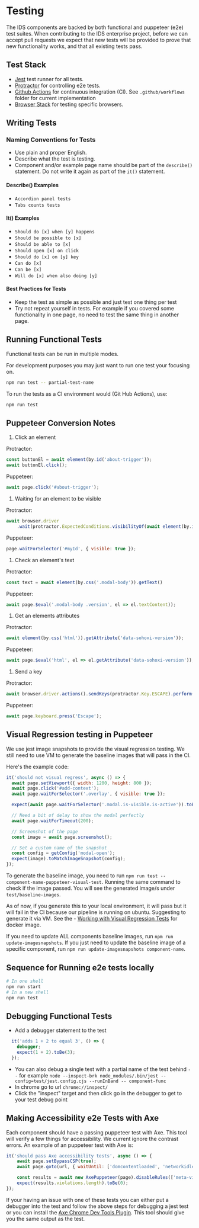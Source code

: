 # Testing

The IDS components are backed by both functional and puppeteer (e2e) test suites.  When contributing to the IDS enterprise project, before we can accept pull requests we expect that new tests will be provided to prove that new functionality works, and that all existing tests pass.

## Test Stack

- [Jest](https://jestjs.io/) test runner for all tests.
- [Protractor](https://pptr.dev/) for controlling e2e tests.
- [Github Actions](https://github.com/features/actions) for continuous integration (CI). See `.github/workflows` folder for current implementation
- [Browser Stack](https://www.browserstack.com/) for testing specific browsers.

## Writing Tests

### Naming Conventions for Tests

- Use plain and proper English.
- Describe what the test is testing.
- Component and/or example page name should be part of the `describe()` statement.  Do not write it again as part of the `it()` statement.

#### Describe() Examples

- `Accordion panel tests`
- `Tabs counts tests`

#### It() Examples

- `Should do [x] when [y] happens`
- `Should be possible to [x]`
- `Should be able to [x]`
- `Should open [x] on click`
- `Should do [x] on [y] key`
- `Can do [x]`
- `Can be [x]`
- `Will do [x] when also doing [y]`

#### Best Practices for Tests

- Keep the test as simple as possible and just test one thing per test
- Try not repeat yourself in tests. For example if you covered some functionality in one page, no need to test the same thing in another page.

## Running Functional Tests

Functional tests can be run in multiple modes.

For development purposes you may just want to run one test your focusing on.

```sh
npm run test -- partial-test-name
```

To run the tests as a CI environment would (Git Hub Actions), use:

```sh
npm run test
```
## Puppeteer Conversion Notes

1. Click an element

Protractor:

```js
const buttonEl = await element(by.id('about-trigger'));
await buttonEl.click();
```

Puppeteer:

```js
await page.click('#about-trigger');
```

1. Waiting for an element to be visible

Protractor:

```js
await browser.driver
    .wait(protractor.ExpectedConditions.visibilityOf(await element(by.id('myId'))), config.waitsFor);
```

Puppeteer:

```js
page.waitForSelector('#myId', { visible: true });
```

1. Check an element's text

Protractor:

```js
const text = await element(by.css('.modal-body')).getText()
```

Puppeteer:

```js
await page.$eval('.modal-body .version', el => el.textContent));
```

1. Get an elements attributes

Protractor:

```js
await element(by.css('html')).getAttribute('data-sohoxi-version'));
```

Puppeteer:

```js
await page.$eval('html', el => el.getAttribute('data-sohoxi-version'));
```

1. Send a key

Protractor:

```js
await browser.driver.actions().sendKeys(protractor.Key.ESCAPE).perform();
```

Puppeteer:

```js
await page.keyboard.press('Escape');
```

## Visual Regression testing in Puppeteer

We use jest image snapshots to provide the visual regression testing. We still need to use VM to generate the baseline images that will pass in the CI.

Here's the example code:

```javascript
it('should not visual regress', async () => {
  await page.setViewport({ width: 1200, height: 800 });
  await page.click('#add-context');
  await page.waitForSelector('.overlay', { visible: true });

  expect(await page.waitForSelector('.modal.is-visible.is-active')).toBeTruthy();

  // Need a bit of delay to show the modal perfectly
  await page.waitForTimeout(200);

  // Screenshot of the page
  const image = await page.screenshot();

  // Set a custom name of the snapshot
  const config = getConfig('modal-open');
  expect(image).toMatchImageSnapshot(config);
});
```

To generate the baseline image, you need to run `npm run test -- component-name-puppeteer-visual-test`. Running the same command to check if the image passed. You will see the generated image/s under `test/baseline-images`.

As of now, if you generate this to your local environment, it will pass but it will fail in the CI because our pipeline is running on ubuntu. Suggesting to generate it via VM. See the - [Working with Visual Regression Tests](#working-with-visual-regression-tests) for docker image.

If you need to update ALL components baseline images, run `npm run update-imagesnapshots`. If you just need to update the baseline image of a specific component, run `npm run update-imagesnapshots component-name`.

## Sequence for Running e2e tests locally

```sh
# In one shell
npm run start
# In a new shell
npm run test
```

## Debugging Functional Tests

- Add a debugger statement to the test

```js
  it('adds 1 + 2 to equal 3', () => {
    debugger;
    expect(1 + 2).toBe(3);
  });
```
- You can also debug a single test with a partial name of the test behind `--` for example `node --inspect-brk node_modules/.bin/jest --config=test/jest.config.cjs --runInBand -- component-func`
- In chrome go to url `chrome://inspect/`
- Click the "inspect" target and then click go in the debugger to get to your test debug point

## Making Accessibility e2e Tests with Axe

Each component should have a passing puppeteer test with Axe. This tool will verify a few things for accessibility. We current ignore the contrast errors. An example of an puppeteer test with Axe is:

```javascript
it('should pass Axe accessibility tests', async () => {
    await page.setBypassCSP(true);
    await page.goto(url, { waitUntil: ['domcontentloaded', 'networkidle0'] });

    const results = await new AxePuppeteer(page).disableRules(['meta-viewport']).analyze();
    expect(results.violations.length).toBe(0);
});
```

 If your having an issue with one of these tests you can either put a debugger into the test and follow the above steps for debugging a jest test or you can install the [Axe Chrome Dev Tools Plugin](https://chrome.google.com/webstore/detail/axe/lhdoppojpmngadmnindnejefpokejbdd?hl=en-US). This tool should give you the same output as the test.
